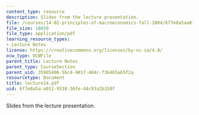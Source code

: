 ```yaml
---
content_type: resource
description: Slides from the lecture presentation.
file: /courses/14-02-principles-of-macroeconomics-fall-2004/6f7e8a5aa011953836fe44c93a2b310f_lecture14.pdf
file_size: 18650
file_type: application/pdf
learning_resource_types:
- Lecture Notes
license: https://creativecommons.org/licenses/by-nc-sa/4.0/
ocw_type: OCWFile
parent_title: Lecture Notes
parent_type: CourseSection
parent_uid: 35905406-5bc4-9017-484c-f36465a65f2a
resourcetype: Document
title: lecture14.pdf
uid: 6f7e8a5a-a011-9538-36fe-44c93a2b310f
---
```

Slides from the lecture presentation.